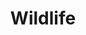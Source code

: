 ---
draft: true
title: Wildlife
description: 'Wildlife from the Alabama Ecological Services Field Office.'
query: 'Alabama Ecological Services Field Office'
section: wildlife
type: field-station
nav: Wildlife
tags:
    - 'Alabama Ecological Services Field Office'
updated: 'February 8th, 2018'
---